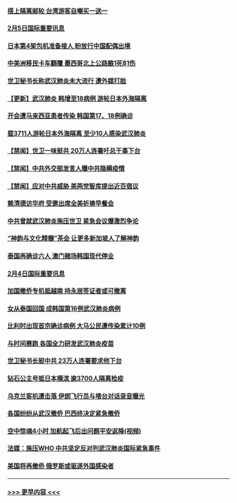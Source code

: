 #### [搭上隔离邮轮 台湾游客自嘲买一送一](../pages/prog202/a102769845.md?t=02052044) 
#### [2月5日国际重要讯息](../pages/prog202/a102769821.md?t=02052044) 
#### [日本第4架包机准备接人 盼放行中国配偶出境](../pages/prog202/a102769765.md?t=02052044) 
#### [中美洲移民卡车翻覆 墨西哥北上公路酿1死81伤](../pages/prog202/a102769703.md?t=02052044) 
#### [世卫秘书长称武汉肺炎未大流行 遭外媒打脸](../pages/prog202/a102769679.md?t=02052044) 
#### [【更新】武汉肺炎 韩增至18病例 游轮日本外海隔离](../pages/prog202/a102758911.md?t=02052044) 
#### [开会遭马来西亚患者传染 韩国第17、18例确诊](../pages/prog202/a102769600.md?t=02052044) 
#### [载3711人游轮日本外海隔离 至少10人感染武汉肺炎](../pages/prog202/a102769538.md?t=02052044) 
#### [【禁闻】世卫一味挺共 20万人连署吁总干事下台](../pages/prog202/a102769445.md?t=02052044) 
#### [【禁闻】中共外交部发言人曝中共隐瞒疫情](../pages/prog202/a102769400.md?t=02052044) 
#### [【禁闻】应对中共威胁 美两党智库提出近百倡议](../pages/prog202/a102769357.md?t=02052044) 
#### [赖清德访华府  受邀出席全美祈祷早餐会](../pages/prog202/a102769350.md?t=02052044) 
#### [中共曾就武汉肺炎施压世卫 紧急会议爆激烈争论](../pages/prog202/a102769312.md?t=02052044) 
#### [“神韵与文化精髓”茶会 让更多新加坡人了解神韵](../pages/prog202/a102769286.md?t=02052044) 
#### [泰国再确诊六人 澳门赌场韩国现代停业](../pages/prog202/a102769239.md?t=02052044) 
#### [2月4日国际重要讯息](../pages/prog202/a102768884.md?t=02052044) 
#### [加国撤侨专机抵越南 持永居签证者或可撤离](../pages/prog202/a102768877.md?t=02052044) 
#### [女从泰国回国 成韩国第16例武汉肺炎病例](../pages/prog202/a102768669.md?t=02052044) 
#### [比利时出现首宗确诊病例 大马公民遭传染累计10例](../pages/prog202/a102768824.md?t=02052044) 
#### [与时间赛跑 各国全力研发武汉肺炎疫苗](../pages/prog202/a102768738.md?t=02052044) 
#### [世卫秘书长挺中共 23万人连署要求他下台](../pages/prog202/a102768717.md?t=02052044) 
#### [钻石公主号抵日本横滨 逾3700人隔离检疫](../pages/prog202/a102768714.md?t=02052044) 
#### [乌克兰客机遭击落 伊朗飞行员与塔台对话录音曝光](../pages/prog202/a102768645.md?t=02052044) 
#### [各国纷纷从武汉撤侨 巴西终决定紧急撤侨](../pages/prog202/a102768630.md?t=02052044) 
#### [空中惊魂4小时 加航起飞后出问题平安返降(视频)](../pages/prog202/a102768601.md?t=02052044) 
#### [法媒：施压WHO 中共坚定反对列武汉肺炎国际紧急事件](../pages/prog202/a102768584.md?t=02052044) 
#### [美国将再撤侨 俄罗斯或驱逐外国感染者](../pages/prog202/a102768247.md?t=02052044) 

----
#### [ >>> 更早内容 <<< ](../indexes/prog202-earlier.md)
